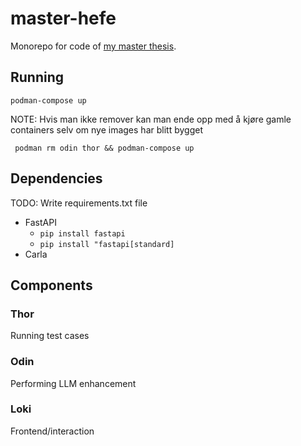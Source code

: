 # master-hefe

Monorepo for code of [my master thesis](https://github.com/orjahren/master).

## Running

`podman-compose up`

NOTE: Hvis man ikke remover kan man ende opp med å kjøre gamle containers selv
om nye images har blitt bygget

` podman rm odin thor && podman-compose up`

## Dependencies

TODO: Write requirements.txt file

- FastAPI
  - `pip install fastapi`
  - `pip install "fastapi[standard]`
- Carla

## Components

### Thor

Running test cases

### Odin

Performing LLM enhancement

### Loki

Frontend/interaction
